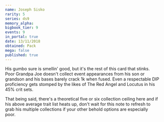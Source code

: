 ```yaml
---
name: Joseph Sisko
rarity: 5
series: ds9
memory_alpha:
bigbook_tier: 9
events: 9
in_portal: true
date: 13/11/2018
obtained: Pack
mega: false
published: true
---
```


His gumbo sure is smellin' good, but it's the rest of this card that stinks. Poor Grandpa Joe doesn't collect event appearances from his son or grandson and his bases barely crack 1k when fused. Even a respectable DIP proficiency gets stomped by the likes of The Red Angel and Locutus in his 45% crit sets.

That being said, there's a theoretical five or six collection ceiling here and if his above average trait list heats up, don't wait for this note to refresh to grab his multiple collections if your other behold options are especially poor.
